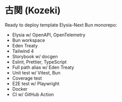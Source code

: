 # 古関 (Kozeki)

Ready to deploy template Elysia-Next Bun monorepo:
- Elysia w/ OpenAPI, OpenTelemetry
- Bun workspace
- Eden Treaty
- Tailwind 4
- Storybook w/ docgen
- Eslint, Prettier, TypeScript
- Full path alias w/ Eden Treaty
- Unit test w/ Vitest, Bun
- Coverage test
- E2E test w/ Playwright
- Docker
- CI w/ GitHub Action
